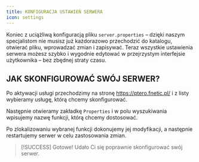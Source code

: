 ```yaml
---
title: KONFIGURACJA USTAWIEŃ SERWERA
icon: settings
---
```

Koniec z uciążliwą konfiguracją pliku ```server.properties``` – dzięki naszym specjalistom nie musisz już każdorazowo przechodzić do katalogu, otwierać pliku, wprowadzać zmian i zapisywać. Teraz wszystkie ustawienia serwera możesz szybko i wygodnie edytować w przejrzystym interfejsie użytkownika – bez zbędnej straty czasu.

## JAK SKONFIGUROWAĆ SWÓJ SERWER?
Po aktywacji usługi przechodzimy na stronę https://ptero.fnetic.pl/ i z listy wybieramy usługę, którą chcemy skonfigurować. 

Następnie otwieramy zakładkę ```Properties``` i w polu wyszukiwania wpisujemy nazwę funkcji, którą chcemy dostosować.

Po zlokalizowaniu wybranej funkcji dokonujemy jej modyfikacji, a następnie restartujemy serwer w celu zastosowania zmian.

> [!SUCCESS]
> Gotowe! Udało Ci się poprawnie skonfigurować swój serwer.
